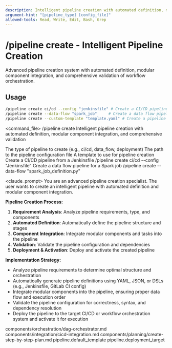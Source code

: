 ```yaml
---
description: Intelligent pipeline creation with automated definition, modular component integration, and comprehensive validation
argument-hint: "[pipeline_type] [config_file]"
allowed-tools: Read, Write, Edit, Bash, Grep
---
```


# /pipeline create - Intelligent Pipeline Creation

Advanced pipeline creation system with automated definition, modular component integration, and comprehensive validation of workflow orchestration.

## Usage
```bash
/pipeline create ci/cd --config "jenkinsfile" # Create a CI/CD pipeline from a Jenkinsfile
/pipeline create --data-flow "spark_job"     # Create a data flow pipeline for a Spark job
/pipeline create --custom-template "template.yaml" # Create a pipeline from a custom template
```

<command_file>
  <metadata>
    <n>/pipeline create</n>
    <purpose>Intelligent pipeline creation with automated definition, modular component integration, and comprehensive validation</purpose>
    <usage>
      <![CDATA[
      /pipeline create [pipeline_type] --config "[config_file]"
      ]]>
    </usage>
  </metadata>

  <arguments>
    <argument name="pipeline_type" type="string" required="true" default="ci/cd">
      <description>The type of pipeline to create (e.g., ci/cd, data_flow, deployment)</description>
    </argument>
    <argument name="config_file" type="string" required="false">
      <description>The path to the pipeline configuration file</description>
    </argument>
    <argument name="template" type="string" required="false">
      <description>A template to use for pipeline creation</description>
    </argument>
  </arguments>
  
  <examples>
    <example>
      <description>Create a CI/CD pipeline from a Jenkinsfile</description>
      <usage>/pipeline create ci/cd --config "Jenkinsfile"</usage>
    </example>
    <example>
      <description>Create a data flow pipeline for a Spark job</description>
      <usage>/pipeline create --data-flow "spark_job_definition.py"</usage>
    </example>
  </examples>

  <claude_prompt>
    <prompt>
You are an advanced pipeline creation specialist. The user wants to create an intelligent pipeline with automated definition and modular component integration.

**Pipeline Creation Process:**
1. **Requirement Analysis**: Analyze pipeline requirements, type, and components
2. **Automated Definition**: Automatically define the pipeline structure and stages
3. **Component Integration**: Integrate modular components and tasks into the pipeline
4. **Validation**: Validate the pipeline configuration and dependencies
5. **Deployment & Activation**: Deploy and activate the created pipeline

**Implementation Strategy:**
- Analyze pipeline requirements to determine optimal structure and orchestration
- Automatically generate pipeline definitions using YAML, JSON, or DSLs (e.g., Jenkinsfile, GitLab CI config)
- Integrate modular components into the pipeline, ensuring proper data flow and execution order
- Validate the pipeline configuration for correctness, syntax, and dependency resolution
- Deploy the pipeline to the target CI/CD or workflow orchestration system and activate it for execution

<include component="components/orchestration/dag-orchestrator.md" />
<include component="components/integration/cicd-integration.md" />
<include component="components/planning/create-step-by-step-plan.md" />
    </prompt>
  </claude_prompt>

  <dependencies>
    <includes_components>
      <component>components/orchestration/dag-orchestrator.md</component>
      <component>components/integration/cicd-integration.md</component>
      <component>components/planning/create-step-by-step-plan.md</component>
    </includes_components>
    <uses_config_values>
      <value>pipeline.default_template</value>
      <value>pipeline.deployment_target</value>
    </uses_config_values>
  </dependencies>
</command_file> 